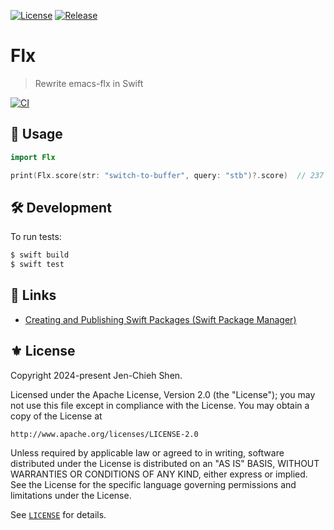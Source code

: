 [![License](https://img.shields.io/badge/License-Apache_2.0-green.svg)](https://opensource.org/licenses/Apache-2.0)
[![Release](https://img.shields.io/github/tag/the-flx/FlxSwift.svg?label=release&logo=github)](https://github.com/the-flx/FlxSwift/releases/latest)

# Flx
> Rewrite emacs-flx in Swift

[![CI](https://github.com/the-flx/FlxSwift/actions/workflows/test.yml/badge.svg)](https://github.com/the-flx/FlxSwift/actions/workflows/test.yml)

## 🔨 Usage

```swift
import Flx

print(Flx.score(str: "switch-to-buffer", query: "stb")?.score)  // 237
```

## 🛠️ Development

To run tests:

```sh
$ swift build
$ swift test
```

## 🔗 Links

- [Creating and Publishing Swift Packages (Swift Package Manager)](https://www.youtube.com/watch?v=4Rxuc4BcW8o&ab_channel=azamsharp)

## ⚜ License

Copyright 2024-present Jen-Chieh Shen.

Licensed under the Apache License, Version 2.0 (the "License");
you may not use this file except in compliance with the License.
You may obtain a copy of the License at

    http://www.apache.org/licenses/LICENSE-2.0

Unless required by applicable law or agreed to in writing, software
distributed under the License is distributed on an "AS IS" BASIS,
WITHOUT WARRANTIES OR CONDITIONS OF ANY KIND, either express or implied.
See the License for the specific language governing permissions and
limitations under the License.

See [`LICENSE`](./LICENSE) for details.

